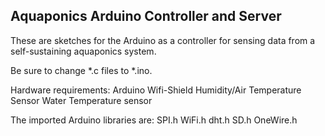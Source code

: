 Aquaponics Arduino Controller and Server
-------------------

These are sketches for the Arduino as a controller for sensing data from a self-sustaining aquaponics system.

Be sure to change *.c files to *.ino. 

Hardware requirements:
	Arduino Wifi-Shield
	Humidity/Air Temperature Sensor
	Water Temperature sensor

The imported Arduino libraries are:
	SPI.h
	WiFi.h
	dht.h
	SD.h
	OneWire.h



